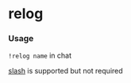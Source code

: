 # relog

### Usage
`!relog name` in chat

[slash](https://github.com/baldera-mods/slash) is supported but not required